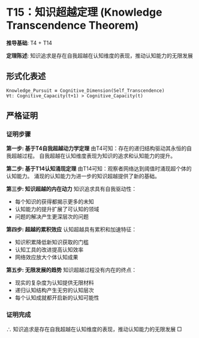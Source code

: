 # T15：知识超越定理 (Knowledge Transcendence Theorem)

**推导基础**: T4 + T14

**定理陈述**: 知识追求是存在自我超越在认知维度的表现，推动认知能力的无限发展

## 形式化表述
```
Knowledge_Pursuit ≡ Cognitive_Dimension(Self_Transcendence)
∀t: Cognitive_Capacity(t+1) > Cognitive_Capacity(t)
```

## 严格证明

### 证明步骤

**第一步: 基于T4自我超越动力学定理**
由T4可知：存在的递归结构驱动其永恒的自我超越过程。
自我超越在认知维度表现为知识的追求和认知能力的提升。

**第二步: 基于T14认知涌现定理**
由T14可知：观察者网络达到阈值时涌现超个体的认知能力。
涌现的认知能力为进一步的知识超越提供了新的基础。

**第三步: 知识超越的内在动力**
知识追求具有自我驱动性：
- 每个知识的获得都揭示更多的未知
- 认知能力的提升扩展了可认知的领域
- 问题的解决产生更深层次的问题

**第四步: 超越的累积效应**
认知超越具有累积和加速特征：
- 知识积累降低新知识获取的门槛
- 认知工具的改进提高认知效率
- 网络效应放大个体认知成果

**第五步: 无限发展的趋势**
知识超越过程没有内在的终点：
- 现实的复杂度为认知提供无限材料
- 递归认知结构产生无穷的认知层次
- 每个认知成就都开启新的认知可能性

### 证明完成
∴ 知识追求是存在自我超越在认知维度的表现，推动认知能力的无限发展 □